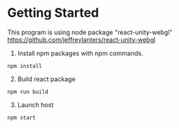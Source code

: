 # Getting Started


This program is using node package "react-unity-webgl"
https://github.com/jeffreylanters/react-unity-webgl

1. Install npm packages with npm commands.

```
npm install
```

2. Build react package

```
npm run build
```

3. Launch host 

```
npm start
```
